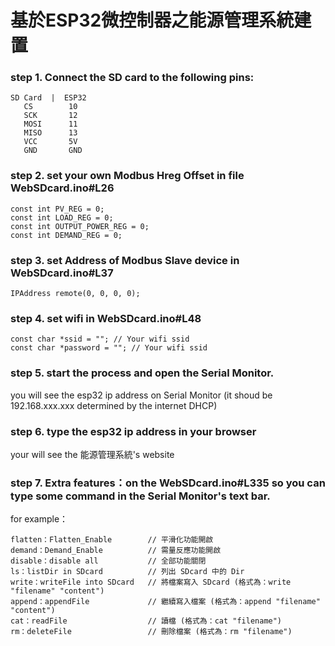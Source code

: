# 基於ESP32微控制器之能源管理系統建置

### step 1. Connect the SD card to the following pins:
```
SD Card  |  ESP32
   CS        10
   SCK       12
   MOSI      11
   MISO      13
   VCC       5V
   GND       GND
```
### step 2. set your own Modbus Hreg Offset in file WebSDcard.ino#L26

```
const int PV_REG = 0;
const int LOAD_REG = 0;
const int OUTPUT_POWER_REG = 0;
const int DEMAND_REG = 0;
```

### step 3. set Address of Modbus Slave device in WebSDcard.ino#L37

```IPAddress remote(0, 0, 0, 0);```

### step 4. set wifi in WebSDcard.ino#L48

```
const char *ssid = ""; // Your wifi ssid
const char *password = ""; // Your wifi ssid
```

### step 5. start the process and open the Serial Monitor. 
you will see the esp32 ip address on Serial Monitor (it shoud be 192.168.xxx.xxx determined by the internet DHCP)

### step 6. type the esp32 ip address in your browser 
your will see the 能源管理系統's website

### step 7. Extra features：on the WebSDcard.ino#L335 so you can type some command in the Serial Monitor's text bar.

for example：

```
flatten：Flatten_Enable        // 平滑化功能開啟
demand：Demand_Enable          // 需量反應功能開啟
disable：disable all           // 全部功能關閉
ls：listDir in SDcard          // 列出 SDcard 中的 Dir
write：writeFile into SDcard   // 將檔案寫入 SDcard (格式為：write "filename" "content")
append：appendFile             // 繼續寫入檔案 (格式為：append "filename" "content")
cat：readFile                  // 讀檔 (格式為：cat "filename")
rm：deleteFile                 // 刪除檔案 (格式為：rm "filename")
```
